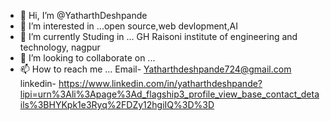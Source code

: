 - 👋 Hi, I’m @YatharthDeshpande
- 👀 I’m interested in ...open source,web devlopment,AI
- 🌱 I’m currently Studing in ... GH Raisoni institute of engineering and technology, nagpur
- 💞️ I’m looking to collaborate on ...
- 📫 How to reach me ... Email- Yatharthdeshpande724@gmail.com linkedin- https://www.linkedin.com/in/yatharthdeshpande?lipi=urn%3Ali%3Apage%3Ad_flagship3_profile_view_base_contact_details%3BHYKpk1e3Ryq%2FDZy12hgiIQ%3D%3D                 

<!---
YatharthDeshpande/YatharthDeshpande is a ✨ special ✨ repository because its `README.md` (this file) appears on your GitHub profile.
You can click the Preview link to take a look at your changes.
--->
